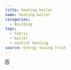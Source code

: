 ```yaml
---
title: heating boiler
name: heating-boiler
categories:
  - Building
tags:
  - fabric
  - boiler
  - central heating
source: Energy Saving Trust
---
```

<svg xmlns="http://www.w3.org/2000/svg" width="16" height="16" fill="currentColor" id="esti-heating-boiler" class="esti esti-heating-boiler" viewBox="0 0 16 16">
  <path fill-rule="evenodd" clip-rule="evenodd" d="M1.75 0C0.783502 0 0 0.783502 0 1.75V13.25C0 14.2165 0.783502 15 1.75 15H3.5V15.5C3.5 15.7761 3.72386 16 4 16C4.27614 16 4.5 15.7761 4.5 15.5V15H7.5V15.5C7.5 15.7761 7.72386 16 8 16C8.27614 16 8.5 15.7761 8.5 15.5V15H10.25C11.2165 15 12 14.2165 12 13.25V1.75C12 0.783502 11.2165 0 10.25 0H1.75ZM1 13.25V10.25H11V13.25C11 13.6642 10.6642 14 10.25 14H1.75C1.33579 14 1 13.6642 1 13.25ZM1 1.75V9.25H11V1.75C11 1.33579 10.6642 1 10.25 1H1.75C1.33579 1 1 1.33579 1 1.75ZM8.5 5.54452C8.5 6.85711 7.37822 7.92547 6 7.92547C4.62178 7.92547 3.5 6.85711 3.5 5.54452C3.5 4.14454 5.35221 2.36779 5.56368 2.16986C5.80615 1.94242 6.1975 1.94357 6.43935 2.17218C6.7833 2.49859 8.5 4.19547 8.5 5.54452ZM7.25547 5.54452C7.25547 5.03349 6.61497 4.13933 5.99818 3.46104C5.3826 4.13354 4.74453 5.02365 4.74453 5.54452C4.74453 6.20371 5.30785 6.7402 6 6.7402C6.69215 6.7402 7.25547 6.20371 7.25547 5.54452ZM4.75 12C4.75 12.4142 4.41421 12.75 4 12.75C3.58579 12.75 3.25 12.4142 3.25 12C3.25 11.5858 3.58579 11.25 4 11.25C4.41421 11.25 4.75 11.5858 4.75 12ZM8 12.75C8.41421 12.75 8.75 12.4142 8.75 12C8.75 11.5858 8.41421 11.25 8 11.25C7.58579 11.25 7.25 11.5858 7.25 12C7.25 12.4142 7.58579 12.75 8 12.75Z"/>
</svg>